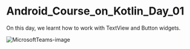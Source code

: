 # Android_Course_on_Kotlin_Day_01
On this day, we learnt how to work with TextView and Button widgets.


![MicrosoftTeams-image](https://user-images.githubusercontent.com/75157104/229351532-e0e8d1cb-05e4-4b70-ab48-c91a5e6694a1.png)
